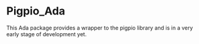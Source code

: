 # Pigpio_Ada
This Ada package provides a wrapper to the pigpio library and is in a very early stage of development yet.
